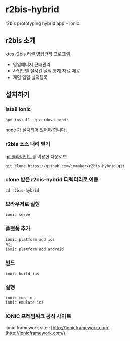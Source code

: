 
# r2bis-hybrid
r2bis prototyping hybrid app - ionic

r2bis 소개
--
ktcs r2bis 러셀 영업관리 프로그램

- 영업매니저 근태관리
- 사업단별 실시간 실적 통계 자료 제공
- 개인 일일 실적등록

## 설치하기

### Istall Ionic

    npm install -g cordova ionic

node 가 설치되어 있어야 합니다.


### r2bis 소스 내려 받기

[git 클라이언트](http://git-scm.com)를 이용한 다운로드
    
    git clone https://github.com/immaker/r2bis-hybrid.git
    

### clone 받은 r2bis-hybrid 디렉터리로 이동 

    cd r2bis-hybrid

### 브라우저로 실행

    ionic serve

### 플랫폼 추가
	
    ionic platform add ios 
    또는
    ionic platform add android
    
### 빌드 

	ionic build ios 
    
### 실행
	
    ionic run ios
    ionic emulate ios
    
### IONIC 프레임워크 공식 사이트

ionic framework site : [http://ionicframework.com](http://ionicframework.com/) 